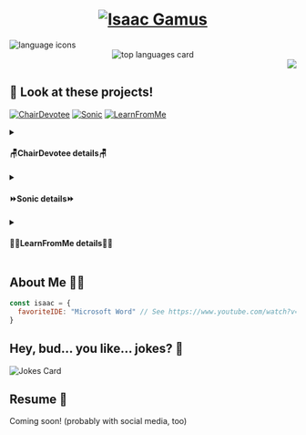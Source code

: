 <h1 align="center">
  <a target="_blank" href="https://igamus.github.io">
    <img src="https://github.com/igamus/igamus/assets/80405823/46e4cad0-9bb6-470e-8084-c45dc471b377" alt="Isaac Gamus" />
  </a>
</h1>

<div align="left">
  <img src="https://skillicons.dev/icons?i=js,py,html,css" alt="language icons" />
</div>
<div align="center">
  <img src="https://github-readme-stats.vercel.app/api/top-langs/?username=igamus&layout=donut&theme=shadow_red" alt="top languages card" />
</div>
<div align="right">
  <img src="https://skillicons.dev/icons?i=react,redux,flask,sequelize alt="skills" />
</div>
  
## :eyes: Look at these projects!

[![ChairDevotee](https://github-readme-stats.vercel.app/api/pin/?username=igamus&repo=chairdevotee&theme=shadow_red)](https://github.com/igamus/chairdevotee) [![Sonic](https://github-readme-stats.vercel.app/api/pin/?username=igamus&repo=sonic&theme=shadow_red)](https://github.com/igamus/sonic) [![LearnFromMe](https://github-readme-stats.vercel.app/api/pin/?username=igamus&repo=learnfromme&theme=shadow_red)](https://github.com/igamus/learnfromme)

<details>	
  <summary><h4>🪑ChairDevotee details🪑</h4></summary>
  <b>Clone of</b> <br />
    <img src="https://img.shields.io/badge/Airbnb-%23ff5a5f.svg?style=for-the-badge&logo=Airbnb&logoColor=white" alt="airbnb badge" />
    <br />
  <b>Leveraging</b> <br />
      <i>Languages</i> <br />
        <img src="https://img.shields.io/badge/javascript-%23323330.svg?style=for-the-badge&logo=javascript&logoColor=%23F7DF1E" alt="javascript badge" />
        <img src="https://img.shields.io/badge/html5-%23E34F26.svg?style=for-the-badge&logo=html5&logoColor=white" alt="HTML badge" />
        <img src="https://img.shields.io/badge/css3-%231572B6.svg?style=for-the-badge&logo=css3&logoColor=white" alt="CSS badge" />
        <br />
      <i>Libraries</i> <br />
        <img src="https://img.shields.io/badge/react-%2320232a.svg?style=for-the-badge&logo=react&logoColor=%2361DAFB" alt="React badge" />
        <img src="https://img.shields.io/badge/redux-%23593d88.svg?style=for-the-badge&logo=redux&logoColor=white" alt="Redux badge" />
        <img src="https://img.shields.io/badge/React_Router-CA4245?style=for-the-badge&logo=react-router&logoColor=white" alt="React Router badge" />
        <img src="https://img.shields.io/badge/express.js-%23404d59.svg?style=for-the-badge&logo=express&logoColor=%2361DAFB" alt="Express badge" /> 
        <img src="https://img.shields.io/badge/node.js-6DA55F?style=for-the-badge&logo=node.js&logoColor=white" alt="Node badge" />
        <img src="https://img.shields.io/badge/JWT-black?style=for-the-badge&logo=JSON%20web%20tokens" alt="JWT badge" />
        <br />
      <i>ORMs & RMDBs</i> <br />
        <img src="https://img.shields.io/badge/Sequelize-52B0E7?style=for-the-badge&logo=Sequelize&logoColor=white" alt="sequelize badge" />
        <img src="https://img.shields.io/badge/sqlite-%2307405e.svg?style=for-the-badge&logo=sqlite&logoColor=white" alt="sqlite badge" />
        <img src="https://img.shields.io/badge/postgres-%23316192.svg?style=for-the-badge&logo=postgresql&logoColor=white" alt="postgres badge" />
        <br />
  <b>Brought to you by</b> (hosted on) <br />
    <img src="https://img.shields.io/badge/Render-%46E3B7.svg?style=for-the-badge&logo=render&logoColor=white" alt="Render badge" />
</details>

<details>	
  <summary><h4>⏩Sonic details⏩</h4></summary>
  <b>Clone of</b> <br />
    <img src="https://img.shields.io/badge/Discord-%235865F2.svg?style=for-the-badge&logo=discord&logoColor=white" alt="discord badge" />
    <br />
  <b>Leveraging</b> <br />
      <i>Languages</i> <br />
        <img src="https://img.shields.io/badge/javascript-%23323330.svg?style=for-the-badge&logo=javascript&logoColor=%23F7DF1E" alt="javascript badge" />
        <img src="https://img.shields.io/badge/python-3670A0?style=for-the-badge&logo=python&logoColor=ffdd54" alt="python badge" />
        <img src="https://img.shields.io/badge/html5-%23E34F26.svg?style=for-the-badge&logo=html5&logoColor=white" alt="HTML badge" />
        <img src="https://img.shields.io/badge/css3-%231572B6.svg?style=for-the-badge&logo=css3&logoColor=white" alt="CSS badge" />
        <br />
      <i>Libraries</i> <br />
        <img src="https://img.shields.io/badge/react-%2320232a.svg?style=for-the-badge&logo=react&logoColor=%2361DAFB" alt="React badge" />
        <img src="https://img.shields.io/badge/redux-%23593d88.svg?style=for-the-badge&logo=redux&logoColor=white" alt="Redux badge" />
        <img src="https://img.shields.io/badge/React_Router-CA4245?style=for-the-badge&logo=react-router&logoColor=white" alt="React Router badge" />
        <img src="https://img.shields.io/badge/flask-%23000.svg?style=for-the-badge&logo=flask&logoColor=white" alt="Flask badge" /> 
        <img src="https://img.shields.io/badge/WTForms-8A2BE2" alt="wtforms badge" /> 
        <img src="https://img.shields.io/badge/Socket.io-black?style=for-the-badge&logo=socket.io&badgeColor=010101" alt="socketio badge" />
        <br />
      <i>ORMs & RMDBs</i> <br />
        <img src="https://img.shields.io/badge/SQLAlchemy-8A2BE2" alt="sqlalchemy badge" />
        <img src="https://img.shields.io/badge/sqlite-%2307405e.svg?style=for-the-badge&logo=sqlite&logoColor=white" alt="sqlite badge" />
        <img src="https://img.shields.io/badge/postgres-%23316192.svg?style=for-the-badge&logo=postgresql&logoColor=white" alt="postgres badge" />
        <br />
  <b>Brought to you by</b> (hosted on) <br />
    <img src="https://img.shields.io/badge/Render-%46E3B7.svg?style=for-the-badge&logo=render&logoColor=white" alt="Render badge" />
</details>

<details>	
  <summary><h4>👨‍🎓LearnFromMe details👩‍🎓</h4></summary>
  <b>Clone of</b> <br />
    <img src="https://img.shields.io/badge/Udemy-A435F0?style=for-the-badge&logo=Udemy&logoColor=white" alt="udemy badge" />
    <br />
  <b>Leveraging</b> <br />
      <i>Languages</i> <br />
        <img src="https://img.shields.io/badge/javascript-%23323330.svg?style=for-the-badge&logo=javascript&logoColor=%23F7DF1E" alt="javascript badge" />
        <img src="https://img.shields.io/badge/python-3670A0?style=for-the-badge&logo=python&logoColor=ffdd54" alt="python badge" />
        <img src="https://img.shields.io/badge/html5-%23E34F26.svg?style=for-the-badge&logo=html5&logoColor=white" alt="HTML badge" />
        <img src="https://img.shields.io/badge/css3-%231572B6.svg?style=for-the-badge&logo=css3&logoColor=white" alt="CSS badge" />
        <br />
      <i>Libraries</i> <br />
        <img src="https://img.shields.io/badge/react-%2320232a.svg?style=for-the-badge&logo=react&logoColor=%2361DAFB" alt="React badge" />
        <img src="https://img.shields.io/badge/redux-%23593d88.svg?style=for-the-badge&logo=redux&logoColor=white" alt="Redux badge" />
        <img src="https://img.shields.io/badge/React_Router-CA4245?style=for-the-badge&logo=react-router&logoColor=white" alt="React Router badge" />
        <img src="https://img.shields.io/badge/flask-%23000.svg?style=for-the-badge&logo=flask&logoColor=white" alt="Flask badge" /> 
        <img src="https://img.shields.io/badge/WTForms-8A2BE2" alt="wtforms badge" /> 
        <img src="https://img.shields.io/badge/AWS-%23FF9900.svg?style=for-the-badge&logo=amazon-aws&logoColor=white" alt="aws badge" />
        <br />
      <i>ORMs & RMDBs</i> <br />
        <img src="https://img.shields.io/badge/SQLAlchemy-8A2BE2" alt="sqlalchemy badge" />
        <img src="https://img.shields.io/badge/sqlite-%2307405e.svg?style=for-the-badge&logo=sqlite&logoColor=white" alt="sqlite badge" />
        <img src="https://img.shields.io/badge/postgres-%23316192.svg?style=for-the-badge&logo=postgresql&logoColor=white" alt="postgres badge" />
        <br />
  <b>Brought to you by</b> (hosted on) <br />
    <img src="https://img.shields.io/badge/Render-%46E3B7.svg?style=for-the-badge&logo=render&logoColor=white" alt="Render badge" />
</details>

## About Me 👨‍💼
```js
const isaac = {
  favoriteIDE: "Microsoft Word" // See https://www.youtube.com/watch?v=X34ZmkeZDos&pp=ygUNbWljcm9zb2Z0IGlkZQ%3D%3D
}
```

## Hey, bud... you like... jokes? 🤡

![Jokes Card](https://readme-jokes.vercel.app/api?theme=shadow_red)

## Resume 📰

Coming soon! (probably with social media, too)
